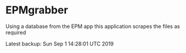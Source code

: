 # EPMgrabber
Using a database from the EPM app this application scrapes the files as required


Latest backup: Sun Sep 1 14:28:01 UTC 2019
